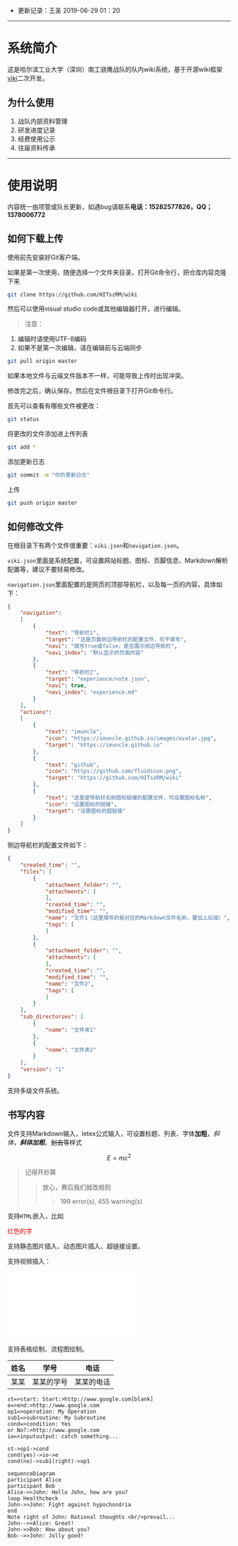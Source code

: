 - 更新记录：王圣 2019-06-29 01：20
---
# 系统简介
这是哈尔滨工业大学（深圳）南工骁鹰战队的队内wiki系统，基于开源wiki框架[viki](https://github.com/tamlok/viki)二次开发。

## 为什么使用
1. 战队内部资料管理
2. 研发进度记录
3. 经费使用公示
4. 往届资料传承

---
# 使用说明
内容统一由项管或队长更新，如遇bug请联系**电话：15282577826，QQ；1378006772**

## 如何下载上传
使用前先安装好Git客户端。

如果是第一次使用，随便选择一个文件夹目录，打开Git命令行，把仓库内容克隆下来
```bash
git clone https://github.com/HITszRM/wiki
```

然后可以使用visual studio code或其他编辑器打开，进行编辑。
> 注意：
1. 编辑时请使用UTF-8编码
2. 如果不是第一次编辑，请在编辑前与云端同步
```bash
git pull origin master
```
如果本地文件与云端文件版本不一样，可能导致上传时出现冲突。

修改完之后，确认保存。然后在文件根目录下打开Git命令行。

首先可以查看有哪些文件被更改：
```bash
git status
```

将更改的文件添加进上传列表
```bash
git add *
```

添加更新日志
```bash
git commit -m "你的更新日志"
```

上传
```bash
git push origin master
```

## 如何修改文件
在根目录下有两个文件很重要：`viki.json`和`navigation.json`。

`viki.json`里面是系统配置，可设置网站标题、图标、页脚信息、Markdown解析配置等，建议不要轻易修改。

`navigation.json`里面配置的是网页的顶部导航栏，以及每一页的内容，具体如下：
```json
{
    "navigation":
    [
        {
            "text": "导航栏1",
            "target": "这是页面侧边导航栏的配置文件，可不填写",
            "navi": "填写true或false，是否展示侧边导航栏",
            "navi_index": "默认显示的页面内容"
        },
        {
            "text": "导航栏2",
            "target": "experience/note.json",
            "navi": true,
            "navi_index": "experience.md"
        }
    ],
    "actions":
    [
        {
            "text": "imuncle",
            "icon": "https://imuncle.github.io/images/avatar.jpg",
            "target": "https://imuncle.github.io"
        },
        {
            "text": "github",
            "icon": "https://github.com/fluidicon.png",
            "target": "https://github.com/HITszRM/wiki"
        },
        {
            "text": "这里是导航栏右侧图标链接的配置文件，可设置图标名称",
            "icon": "设置图标的链接",
            "target": "设置图标的超链接"
        }
    ]
}
```

侧边导航栏的配置文件如下：
```json
{
    "created_time": "",
    "files": [
        {
            "attachment_folder": "",
            "attachments": [
            ],
            "created_time": "",
            "modified_time": "",
            "name": "文件1（这里填写的是对应的Markdown文件名称，要加上后缀）",
            "tags": [
            ]
        },
        {
            "attachment_folder": "",
            "attachments": [
            ],
            "created_time": "",
            "modified_time": "",
            "name": "文件2",
            "tags": [
            ]
        }
    ],
    "sub_directories": [
        {
            "name": "文件夹1"
        },
        {
            "name": "文件夹2"
        }
    ],
    "version": "1"
}
```

支持多级文件系统。

## 书写内容
文件支持Markdown输入，letex公式输入，可设置标题、列表、字体**加粗**，*斜体*，***斜体加粗***，~~划去~~等样式

$$E = mc^2$$

> 记得开妙算
>> 放心，赛后我们就改规则
>>> 199 error(s), 455 warning(s)

支持`HTML`嵌入，比如

<text style="color:red">红色的字</text>

支持静态图片插入、动态图片插入、超链接设置。

支持视频插入：
<iframe src="//player.bilibili.com/player.html?aid=39155821&cid=68816167&page=1" scrolling="no" border="0" frameborder="no" framespacing="0" allowfullscreen="true"> </iframe>

支持表格绘制、流程图绘制。

|姓名|学号|电话|
|:--:|:--:|:--:|
|某某|某某的学号|某某的电话|

```flowchart
st=>start: Start:>http://www.google.com[blank]
e=>end:>http://www.google.com
op1=>operation: My Operation
sub1=>subroutine: My Subroutine
cond=>condition: Yes
or No?:>http://www.google.com
io=>inputoutput: catch something...
 
st->op1->cond
cond(yes)->io->e
cond(no)->sub1(right)->op1
```

```mermaid
sequenceDiagram
participant Alice
participant Bob
Alice->>John: Hello John, how are you?
loop Healthcheck
John->>John: Fight against hypochondria
end
Note right of John: Rational thoughts <br/>prevail...
John-->>Alice: Great!
John->>Bob: How about you?
Bob-->>John: Jolly good!
```